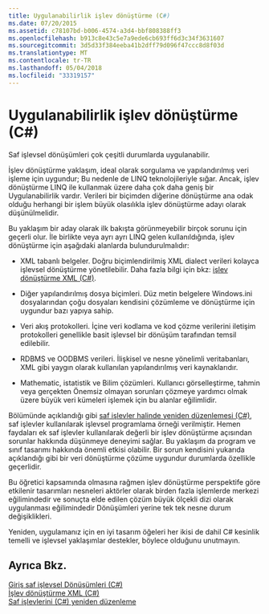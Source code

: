 ```yaml
---
title: Uygulanabilirlik işlev dönüştürme (C#)
ms.date: 07/20/2015
ms.assetid: c78107bd-b006-4574-a3d4-bbf808388ff3
ms.openlocfilehash: b913c8e43c5e7a9ede6cb693ff6d3c34f3631607
ms.sourcegitcommit: 3d5d33f384eeba41b2dff79d096f47ccc8d8f03d
ms.translationtype: MT
ms.contentlocale: tr-TR
ms.lasthandoff: 05/04/2018
ms.locfileid: "33319157"
---
```

# <a name="applicability-of-functional-transformation-c"></a>Uygulanabilirlik işlev dönüştürme (C#)
Saf işlevsel dönüşümleri çok çeşitli durumlarda uygulanabilir.  
  
 İşlev dönüştürme yaklaşım, ideal olarak sorgulama ve yapılandırılmış veri işleme için uygundur; Bu nedenle de LINQ teknolojileriyle sığar. Ancak, işlev dönüştürme LINQ ile kullanmak üzere daha çok daha geniş bir Uygulanabilirlik vardır. Verileri bir biçimden diğerine dönüştürme ana odak olduğu herhangi bir işlem büyük olasılıkla işlev dönüştürme adayı olarak düşünülmelidir.  
  
 Bu yaklaşım bir aday olarak ilk bakışta görünmeyebilir birçok sorunu için geçerli olur. İle birlikte veya ayrı ayrı LINQ gelen kullanıldığında, işlev dönüştürme için aşağıdaki alanlarda bulundurulmalıdır:  
  
-   XML tabanlı belgeler. Doğru biçimlendirilmiş XML dialect verileri kolayca işlevsel dönüştürme yönetilebilir. Daha fazla bilgi için bkz: [işlev dönüştürme XML (C#)](../../../../csharp/programming-guide/concepts/linq/functional-transformation-of-xml.md).  
  
-   Diğer yapılandırılmış dosya biçimleri. Düz metin belgelere Windows.ini dosyalarından çoğu dosyaları kendisini çözümleme ve dönüştürme için uygundur bazı yapıya sahip.  
  
-   Veri akış protokolleri. İçine veri kodlama ve kod çözme verilerini iletişim protokolleri genellikle basit işlevsel bir dönüşüm tarafından temsil edilebilir.  
  
-   RDBMS ve OODBMS verileri. İlişkisel ve nesne yönelimli veritabanları, XML gibi yaygın olarak kullanılan yapılandırılmış veri kaynaklarıdır.  
  
-   Mathematic, istatistik ve Bilim çözümleri. Kullanıcı görselleştirme, tahmin veya gerçekten Önemsiz olmayan sorunları çözmeye yardımcı olmak üzere büyük veri kümeleri işlemek için bu alanlar eğilimlidir.  
  
 Bölümünde açıklandığı gibi [saf işlevler halinde yeniden düzenlemesi (C#)](../../../../csharp/programming-guide/concepts/linq/refactoring-into-pure-functions.md), saf işlevler kullanılarak işlevsel programlama örneği verilmiştir. Hemen faydaları ek saf işlevler kullanılarak değerli bir işlev dönüştürme açısından sorunlar hakkında düşünmeye deneyimi sağlar. Bu yaklaşım da program ve sınıf tasarımı hakkında önemli etkisi olabilir. Bir sorun kendisini yukarıda açıklandığı gibi bir veri dönüştürme çözüme uygundur durumlarda özellikle geçerlidir.  
  
 Bu öğretici kapsamında olmasına rağmen işlev dönüştürme perspektife göre etkilenir tasarımları nesneleri aktörler olarak birden fazla işlemlerde merkezi eğilimindedir ve sonuçta elde edilen çözüm büyük ölçekli dizi olarak uygulanması eğilimindedir Dönüşümleri yerine tek tek nesne durum değişiklikleri.  
  
 Yeniden, uygulamanız için en iyi tasarım öğeleri her ikisi de dahil C# kesinlik temelli ve işlevsel yaklaşımlar destekler, böylece olduğunu unutmayın.  
  
## <a name="see-also"></a>Ayrıca Bkz.  
 [Giriş saf işlevsel Dönüşümleri (C#)](../../../../csharp/programming-guide/concepts/linq/introduction-to-pure-functional-transformations.md)  
 [İşlev dönüştürme XML (C#)](../../../../csharp/programming-guide/concepts/linq/functional-transformation-of-xml.md)  
 [Saf işlevlerini (C#) yeniden düzenleme](../../../../csharp/programming-guide/concepts/linq/refactoring-into-pure-functions.md)

